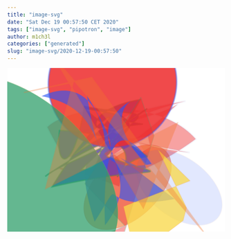 ```yaml
---
title: "image-svg"
date: "Sat Dec 19 00:57:50 CET 2020"
tags: ["image-svg", "pipotron", "image"]
author: m1ch3l
categories: ["generated"]
slug: "image-svg/2020-12-19-00:57:50"
---
```


![](image.svg)
